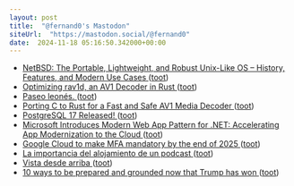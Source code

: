 ```yaml
---
layout: post
title:  "@fernand0's Mastodon"
siteUrl:  "https://mastodon.social/@fernand0"
date:  2024-11-18 05:16:50.342000+00:00
---
```

*  [NetBSD: The Portable, Lightweight, and Robust Unix-Like OS – History, Features, and Modern Use Cases ](https://machaddr.substack.com/p/netbsd-the-portable-lightweight-an) ([toot](https://mastodon.social/@fernand0/113502257829670156))
*  [Optimizing rav1d, an AV1 Decoder in Rust ](https://www.memorysafety.org/blog/rav1d-performance-optimization) ([toot](https://mastodon.social/@fernand0/113501589183698011))
*  [Paseo leonés. ](https://avecesunafoto.wordpress.com/2024/11/17/paseo-leones) ([toot](https://mastodon.social/@fernand0/113499701763313566))
*  [Porting C to Rust for a Fast and Safe AV1 Media Decoder ](https://www.memorysafety.org/blog/porting-c-to-rust-for-av1) ([toot](https://mastodon.social/@fernand0/113499624755422387))
*  [PostgreSQL 17 Released! ](https://www.postgresql.org/about/news/postgresql-17-released-2936) ([toot](https://mastodon.social/@fernand0/113499400288305547))
*  [Microsoft Introduces Modern Web App Pattern for .NET: Accelerating App Modernization to the Cloud ](https://www.infoq.com/news/2024/11/modern-web-app-dotnet) ([toot](https://mastodon.social/@fernand0/113499223041741004))
*  [Google Cloud to make MFA mandatory by the end of 2025 ](http://bleepingcomputer.com/news/security/google-cloud-to-make-mfa-mandatory-by-the-end-of-202) ([toot](https://mastodon.social/@fernand0/113498967710603644))
*  [La importancia del alojamiento de un podcast ](https://comunicandopodcast.es/2024/11/04/la-importancia-del-alojamiento-de-un-podcast) ([toot](https://mastodon.social/@fernand0/113498227017710217))
*  [Vista desde arriba ](https://www.flickr.com/photos/fernand0/54123212065) ([toot](https://mastodon.social/@fernand0/113498212978821339))
*  [10 ways to be prepared and grounded now that Trump has won ](https://wagingnonviolence.org/2024/11/10-things-to-do-if-trump-wins) ([toot](https://mastodon.social/@fernand0/113498031881467394))
